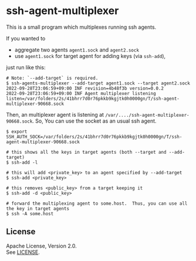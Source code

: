 # ssh-agent-multiplexer 

This is a small program which multiplexes running ssh agents.

If you wanted to 
- aggregate two agents `agent1.sock` and `agent2.sock`
- use `agent1.sock` for target agent for adding keys (via `ssh-add`), 

just run like this:

```shell
# Note: `--add-target` is required.
$ ssh-agents-multiplexer --add-target agent1.sock --target agent2.sock
2022-09-28T23:06:59+09:00 INF revision=4b48f3b version=0.0.2
2022-09-28T23:06:59+09:00 INF Agent multiplexer listening listen=/var/folders/2s/41bhrr7d0r76pkkb9kgjtk0h0000gn/T/ssh-agent-multiplexer-90668.sock
```

Then, an multiplexer agent is listening at `/var/..../ssh-agent-multiplexer-90668.sock`.  So, You can use the socket as an usual ssh agent.

```shell
$ export SSH_AUTH_SOCK=/var/folders/2s/41bhrr7d0r76pkkb9kgjtk0h0000gn/T/ssh-agent-multiplexer-90668.sock

# this shows all the keys in target agents (both --target and --add-target)
$ ssh-add -l

# this will add <private_key> to an agent specified by --add-target 
$ ssh-add <private_key>

# this removes <public_key> from a target keeping it
$ ssh-add -d <public_key>

# forward the multiplexing agent to some.host.  Thus, you can use all the key in target agents
$ ssh -A some.host
```

## License

Apache License, Version 2.0.  
See [LICENSE](LICENSE).
